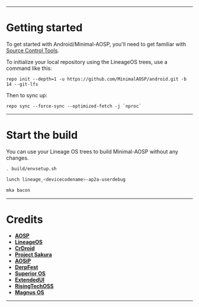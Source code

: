 -----------------------------------------------------------------------------

Getting started
===============

To get started with Android/Minimal-AOSP, you'll need to get familiar with [Source Control Tools](https://source.android.com/setup/develop).

To initialize your local repository using the LineageOS trees, use a command like this:
```
repo init --depth=1 -u https://github.com/MinimalAOSP/android.git -b 14 --git-lfs
```
Then to sync up:
```
repo sync --force-sync --optimized-fetch -j `nproc`
```
----------------

Start the build
=================

You can use your Lineage OS trees to build Minimal-AOSP without any changes. 

```bash
. build/envsetup.sh
```
```bash
lunch lineage_<devicecodename>-ap2a-userdebug
```
```bash
mka bacon
```
-----------------------------------------------------------------------------
Credits
=======
 * [**AOSP**](https://android.googlesource.com)
 * [**LineageOS**](https://github.com/LineageOS)
 * [**CrDroid**](https://github.com/crdroidandroid)
 * [**Project Sakura**](https://github.com/ProjectSakura)
 * [**AOSiP**](https://github.com/AOSiP)
 * [**DerpFest**](https://github.com/DerpLab)
 * [**Superior OS**](https://github.com/SuperiorOS)
 * [**ExtendedUI**](https://github.com/Extended-UI)
 * [**RisingTechOSS**](https://github.com/RisingTechOSS)
 * [**Magnus OS**](https://github.com/Magnus-OS)
-----------------------------------------------------------------------------
